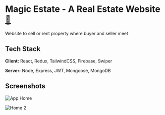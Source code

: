 # Magic Estate - A Real Estate Website [🔗](https://real-estate-mern-m3fd.onrender.com)

Website to sell or rent property where buyer and seller meet


## Tech Stack

**Client:** React, Redux, TailwindCSS, Firebase, Swiper

**Server:** Node, Express, JWT, Mongoose, MongoDB


## Screenshots

![App Home](https://github.com/Debojyoti-Chanda/real-estate-mern/assets/90633270/0acc6869-fc79-463d-b80a-423db6053bf3)

![Home 2](https://github.com/Debojyoti-Chanda/real-estate-mern/assets/90633270/f9666492-b676-43fd-9c12-656fdd152efe)


